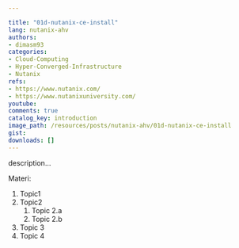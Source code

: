 ```yaml
---

title: "01d-nutanix-ce-install"
lang: nutanix-ahv
authors:
- dimasm93
categories:
- Cloud-Computing
- Hyper-Converged-Infrastructure
- Nutanix
refs: 
- https://www.nutanix.com/
- https://www.nutanixuniversity.com/
youtube: 
comments: true
catalog_key: introduction
image_path: /resources/posts/nutanix-ahv/01d-nutanix-ce-install
gist: 
downloads: []
---
```



description...

<!--more-->

Materi: 

1. Topic1
2. Topic2
    1. Topic 2.a
    2. Topic 2.b
3. Topic 3
4. Topic 4